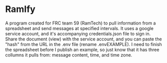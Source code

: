# RamIfy
A program created for FRC team 59 (RamTech) to pull information from a spreadsheet and send messages at specified intervals. It uses a google service account, and it's accompanying credentials.json file to sign in. Share the document (view) with the service account, and you can paste the "hash" from the URL in the .env file (rename .envEXAMPLE). I need to finish the spreadsheet before I publish an example, so just know that it has three collumns it pulls from: message content, time, and time zone.
